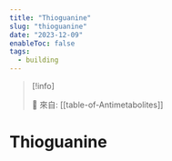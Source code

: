 ```yaml
---
title: "Thioguanine"
slug: "thioguanine"
date: "2023-12-09"
enableToc: false
tags:
  - building
---
```


> [!info]
>
> 🌱 來自: [[table-of-Antimetabolites]]

# Thioguanine


